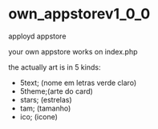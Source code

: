 # own_appstorev1_0_0
apployd appstore

your own appstore works on index.php

the actually art is in 5 kinds:
- 5text; (nome em letras verde claro)
- 5theme;(arte do card)
- stars; (estrelas)
- tam;   (tamanho)
- ico;   (icone)

